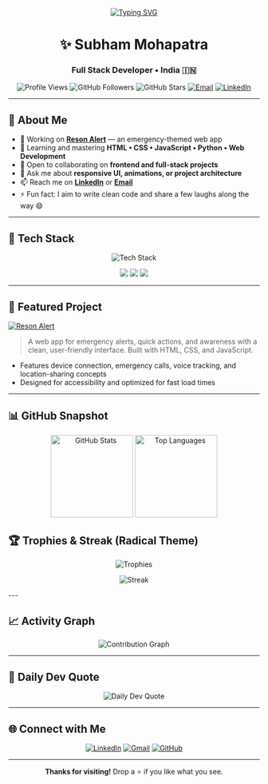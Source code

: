 <!-- Banner / Typing -->
<p align="center">
  <a href="https://github.com/SubhamMohapatra1509">
    <img src="https://readme-typing-svg.demolab.com?font=Fira+Code&size=26&pause=900&color=00BFFF&center=true&vCenter=true&width=700&lines=Hey%2C+I'm+Subham+Mohapatra;Full+Stack+Developer;Open+Source+Contributor;Tech+Enthusiast+%7C+Lifelong+Learner" alt="Typing SVG" />
  </a>
</p>

<h1 align="center">✨ Subham Mohapatra</h1>
<h3 align="center">Full Stack Developer • India 🇮🇳</h3>

<!-- Badges -->
<p align="center">
  <img src="https://komarev.com/ghpvc/?username=SubhamMohapatra1509&label=Profile%20Views&color=00bfff&style=for-the-badge" alt="Profile Views" />
  <img src="https://img.shields.io/github/followers/SubhamMohapatra1509?label=Followers&style=for-the-badge&color=0ea5e9" alt="GitHub Followers" />
  <img src="https://img.shields.io/github/stars/SubhamMohapatra1509?label=Stars&style=for-the-badge&color=facc15" alt="GitHub Stars" />
  <a href="mailto:mohapatrasubhamkumar2@gmail.com"><img src="https://img.shields.io/badge/Email-Contact-10b981?style=for-the-badge" alt="Email" /></a>
  <a href="https://www.linkedin.com/in/subham-mohapatra-dev"><img src="https://img.shields.io/badge/LinkedIn-Connect-0a66c2?style=for-the-badge" alt="LinkedIn" /></a>
</p>

---

## 🚀 About Me
- 🔭 Working on **[Reson Alert](https://reson-alert-by-subham.netlify.app)** — an emergency-themed web app  
- 🌱 Learning and mastering **HTML • CSS • JavaScript • Python • Web Development**  
- 👯 Open to collaborating on **frontend and full-stack projects**  
- 💬 Ask me about **responsive UI, animations, or project architecture**  
- 📫 Reach me on **[LinkedIn](https://www.linkedin.com/in/subham-mohapatra-dev)** or **[Email](mailto:mohapatrasubhamkumar2@gmail.com)**  
- ⚡ Fun fact: I aim to write clean code and share a few laughs along the way 😄  

---

## 🧰 Tech Stack
<p align="center">
  <img src="https://skillicons.dev/icons?i=html,css,js,python,java,cpp,c,linux,git,github,vscode,sqlite" alt="Tech Stack" />
</p>

<!-- Quick skill tags -->
<p align="center">
  <img src="https://img.shields.io/badge/Frontend-HTML5%20%7C%20CSS3%20%7C%20JavaScript-1f2937?style=flat" />
  <img src="https://img.shields.io/badge/Backend-Python%20%7C%20SQLite-1f2937?style=flat" />
  <img src="https://img.shields.io/badge/Tools-Git%20%7C%20Linux%20%7C%20VS%20Code-1f2937?style=flat" />
</p>

---

## 🧩 Featured Project
<a href="https://reson-alert-by-subham.netlify.app">
  <img src="https://img.shields.io/badge/Reson%20Alert-Visit%20Live-00bfff?style=for-the-badge" alt="Reson Alert" />
</a>

> A web app for emergency alerts, quick actions, and awareness with a clean, user-friendly interface. Built with HTML, CSS, and JavaScript.

- Features device connection, emergency calls, voice tracking, and location-sharing concepts  
- Designed for accessibility and optimized for fast load times  

---

## 📊 GitHub Snapshot
<p align="center">
  <img src="https://github-readme-stats.vercel.app/api?username=SubhamMohapatra1509&show_icons=true&rank_icon=github&theme=tokyonight&hide_border=true" height="165" alt="GitHub Stats" />
  <img src="https://github-readme-stats.vercel.app/api/top-langs/?username=SubhamMohapatra1509&layout=compact&theme=tokyonight&hide_border=true" height="165" alt="Top Languages" />
</p>

## 🏆 Trophies & Streak (Radical Theme)
<p align="center">
  <img src="https://github-profile-trophy.vercel.app/?username=SubhamMohapatra1509&theme=radical&row=1&column=7" alt="Trophies" />
</p>

<p align="center">
  <img src="https://github-readme-streak-stats.herokuapp.com?user=SubhamMohapatra1509&theme=radical&hide_border=true" alt="Streak" />
</p>
---

## 📈 Activity Graph
<p align="center">
  <img src="https://github-readme-activity-graph.vercel.app/graph?username=SubhamMohapatra1509&theme=tokyo-night&hide_border=true" alt="Contribution Graph" />
</p>

---

## 💬 Daily Dev Quote
<p align="center">
  <img src="https://quotes-github-readme.vercel.app/api?type=horizontal&theme=tokyonight" alt="Daily Dev Quote" />
</p>

---

## 🌐 Connect with Me
<p align="center">
  <a href="https://www.linkedin.com/in/subham-mohapatra-dev"><img src="https://img.icons8.com/color/48/linkedin.png" alt="LinkedIn"/></a>
  <a href="mailto:mohapatrasubhamkumar2@gmail.com"><img src="https://img.icons8.com/color/48/gmail.png" alt="Gmail"/></a>
  <a href="https://github.com/SubhamMohapatra1509"><img src="https://img.icons8.com/ios-glyphs/48/github.png" alt="GitHub"/></a>
</p>

---

<p align="center">
  <b>Thanks for visiting!</b> Drop a ⭐️ if you like what you see.
</p>
